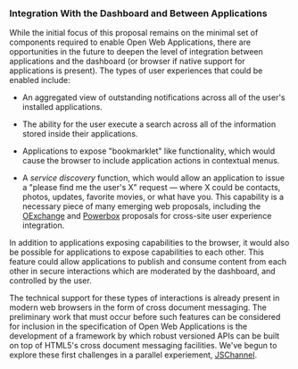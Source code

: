 ### Integration With the Dashboard and Between Applications

While the initial focus of this proposal remains on the minimal set of components required to enable Open Web Applications, there are opportunities in the future to deepen the level of integration between applications and the dashboard (or browser if native support for applications is present).  The types of user experiences that could be enabled include:

* An aggregated view of outstanding notifications across all of the user's installed applications.

* The ability for the user execute a search across all of the information stored inside their applications.

* Applications to expose "bookmarklet" like functionality, which would cause the browser to include application actions in contextual menus.

* A *service discovery* function, which would allow an application to issue a "please find me the user's X" request &mdash; where X could be contacts, photos, updates, favorite movies, or what have you.  This capability is a necessary piece of many emerging web proposals, including the <a href="http://www.oexchange.org/">OExchange</a> and <a href="http://berjon.com/blog/2010/09/dap.html">Powerbox</a> proposals for cross-site user experience integration.

In addition to applications exposing capabilities to the browser, it would also be possible for applications to expose capabilities to each other.  This feature could allow applications to publish and consume content from each other in secure interactions which are moderated by the dashboard, and controlled by the user.

The technical support for these types of interactions is already present in modern web browsers in the form of cross document messaging.  The preliminary work that must occur before such features can be considered for inclusion in the specification of Open Web Applications is the development of a framework by which robust versioned APIs can be built on top of HTML5's cross document messaging facilities.  We've begun to explore these first challenges in a parallel experiement, [JSChannel](http://github.com/mozilla/jschannel).

